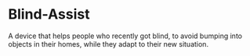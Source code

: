 # Blind-Assist
A device that helps people who recently got blind, to avoid bumping into objects in their homes, while they adapt to their new situation.

